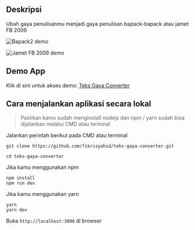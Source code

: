 ## Deskripsi
Ubah gaya penulisanmu menjadi gaya penulisan bapack-bapack atau jamet FB 2009

![Bapack2 demo](https://i.ibb.co/D4g0tnG/Screen-Shot-2022-10-10-at-14-39-13.png)

![Jamet FB 2009 demo](https://i.ibb.co/pddGJHv/Screen-Shot-2022-10-10-at-15-22-25.png)

## Demo App
Klik di sini untuk akses demo: [Teks Gaya Converter](https://teks-bapak-converter.vercel.app/)

## Cara menjalankan aplikasi secara lokal

> Pastikan kamu sudah menginstall nodejs dan npm / yarn sudah bisa dijalankan melalui CMD atau terminal

Jalankan perintah berikut pada CMD atau terminal

```
git clone https://github.com/fikrisyahid/teks-gaya-converter.git

cd teks-gaya-converter
```
Jika kamu menggunakan npm
```
npm install
npm run dev
```
Jika kamu menggunakan yarn
```
yarn
yarn dev
```

Buka `http://localhost:3000` di browser
